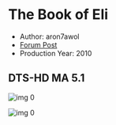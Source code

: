 # The Book of Eli

* Author: aron7awol
* [Forum Post](https://www.avsforum.com/threads/bass-eq-for-filtered-movies.2995212/post-57550358)
* Production Year: 2010

## DTS-HD MA 5.1

![img 0](https://i.imgur.com/tY8hcjS.jpg)

![img 0](https://i.imgur.com/18YQROy.png)

